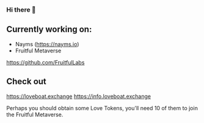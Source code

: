 ### Hi there 👋

## Currently working on:
- Nayms (https://nayms.io)
- Fruitful Metaverse

https://github.com/FruitfulLabs



## Check out
https://loveboat.exchange
https://info.loveboat.exchange

Perhaps you should obtain some Love Tokens, you'll need 10 of them to join the Fruitful Metaverse.

<!--
**kevin-fruitful/kevin-fruitful** is a ✨ _special_ ✨ repository because its `README.md` (this file) appears on your GitHub profile.

Here are some ideas to get you started:

- 🔭 I’m currently working on ...
- 🌱 I’m currently learning ...
- 👯 I’m looking to collaborate on ...
- 🤔 I’m looking for help with ...
- 💬 Ask me about ...
- 📫 How to reach me: ...
- 😄 Pronouns: ...
- ⚡ Fun fact: ...
-->

